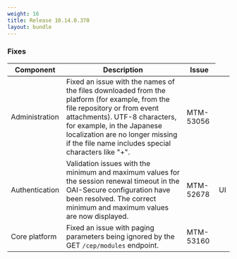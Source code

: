 ```yaml
---
weight: 16
title: Release 10.14.0.370
layout: bundle
---
```


<!--10.14.0.349 - 10.14.0.370-->

### Fixes

<div><table ><colgroup>
<col style="width: 15%;"><col style="width: 70%;"><col style="width: 15%;"></colgroup>
<thead><tr>
<th>
Component</th>
<th>
Description</th>
<th>
Issue</th>
</tr>
</thead><tbody>

<tr>
<td>Administration</td>
<td>Fixed an issue with the names of the files downloaded from the platform (for example, from the file repository or from event attachments). UTF-8 characters, for example, in the Japanese localization are no longer missing if the file name includes special characters like "+".</td>
<td>MTM-53056</td>
</tr>

<tr>
<td>Authentication</td>
<td>Validation issues with the minimum and maximum values for the session renewal timeout in the OAI-Secure configuration have been resolved. The correct minimum and maximum values are now displayed.</td>
<td>MTM-52678</td>
<td>UI</td>
</tr>

<tr>
<td>Core platform</td>
<td>Fixed an issue with paging parameters being ignored by the GET <code>/cep/modules</code> endpoint.</td>
<td>MTM-53160</td>
</tr>

</tbody></table></div>
